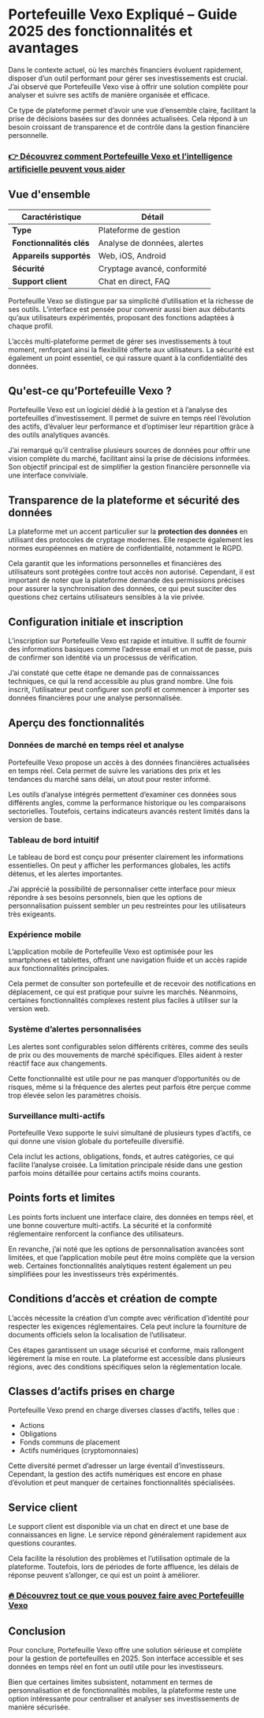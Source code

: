 # Portefeuille Vexo Expliqué – Guide 2025 des fonctionnalités et avantages
   
Dans le contexte actuel, où les marchés financiers évoluent rapidement, disposer d’un outil performant pour gérer ses investissements est crucial. J’ai observé que Portefeuille Vexo vise à offrir une solution complète pour analyser et suivre ses actifs de manière organisée et efficace.

Ce type de plateforme permet d’avoir une vue d’ensemble claire, facilitant la prise de décisions basées sur des données actualisées. Cela répond à un besoin croissant de transparence et de contrôle dans la gestion financière personnelle.

### [👉 Découvrez comment Portefeuille Vexo et l’intelligence artificielle peuvent vous aider](https://tinyurl.com/25l8mb66)
## Vue d'ensemble  

| Caractéristique           | Détail                      |
|--------------------------|-----------------------------|
| **Type**                 | Plateforme de gestion        |
| **Fonctionnalités clés** | Analyse de données, alertes  |
| **Appareils supportés**  | Web, iOS, Android            |
| **Sécurité**             | Cryptage avancé, conformité  |
| **Support client**       | Chat en direct, FAQ          |

Portefeuille Vexo se distingue par sa simplicité d’utilisation et la richesse de ses outils. L’interface est pensée pour convenir aussi bien aux débutants qu’aux utilisateurs expérimentés, proposant des fonctions adaptées à chaque profil.

L’accès multi-plateforme permet de gérer ses investissements à tout moment, renforçant ainsi la flexibilité offerte aux utilisateurs. La sécurité est également un point essentiel, ce qui rassure quant à la confidentialité des données.

## Qu'est-ce qu’Portefeuille Vexo ?  
Portefeuille Vexo est un logiciel dédié à la gestion et à l’analyse des portefeuilles d’investissement. Il permet de suivre en temps réel l’évolution des actifs, d’évaluer leur performance et d’optimiser leur répartition grâce à des outils analytiques avancés.

J’ai remarqué qu’il centralise plusieurs sources de données pour offrir une vision complète du marché, facilitant ainsi la prise de décisions informées. Son objectif principal est de simplifier la gestion financière personnelle via une interface conviviale.

## Transparence de la plateforme et sécurité des données  
La plateforme met un accent particulier sur la **protection des données** en utilisant des protocoles de cryptage modernes. Elle respecte également les normes européennes en matière de confidentialité, notamment le RGPD.

Cela garantit que les informations personnelles et financières des utilisateurs sont protégées contre tout accès non autorisé. Cependant, il est important de noter que la plateforme demande des permissions précises pour assurer la synchronisation des données, ce qui peut susciter des questions chez certains utilisateurs sensibles à la vie privée.

## Configuration initiale et inscription  
L’inscription sur Portefeuille Vexo est rapide et intuitive. Il suffit de fournir des informations basiques comme l’adresse email et un mot de passe, puis de confirmer son identité via un processus de vérification.

J’ai constaté que cette étape ne demande pas de connaissances techniques, ce qui la rend accessible au plus grand nombre. Une fois inscrit, l’utilisateur peut configurer son profil et commencer à importer ses données financières pour une analyse personnalisée.

## Aperçu des fonctionnalités  

### Données de marché en temps réel et analyse  
Portefeuille Vexo propose un accès à des données financières actualisées en temps réel. Cela permet de suivre les variations des prix et les tendances du marché sans délai, un atout pour rester informé.

Les outils d’analyse intégrés permettent d’examiner ces données sous différents angles, comme la performance historique ou les comparaisons sectorielles. Toutefois, certains indicateurs avancés restent limités dans la version de base.

### Tableau de bord intuitif  
Le tableau de bord est conçu pour présenter clairement les informations essentielles. On peut y afficher les performances globales, les actifs détenus, et les alertes importantes.

J’ai apprécié la possibilité de personnaliser cette interface pour mieux répondre à ses besoins personnels, bien que les options de personnalisation puissent sembler un peu restreintes pour les utilisateurs très exigeants.

### Expérience mobile  
L’application mobile de Portefeuille Vexo est optimisée pour les smartphones et tablettes, offrant une navigation fluide et un accès rapide aux fonctionnalités principales.

Cela permet de consulter son portefeuille et de recevoir des notifications en déplacement, ce qui est pratique pour suivre les marchés. Néanmoins, certaines fonctionnalités complexes restent plus faciles à utiliser sur la version web.

### Système d’alertes personnalisées  
Les alertes sont configurables selon différents critères, comme des seuils de prix ou des mouvements de marché spécifiques. Elles aident à rester réactif face aux changements.

Cette fonctionnalité est utile pour ne pas manquer d’opportunités ou de risques, même si la fréquence des alertes peut parfois être perçue comme trop élevée selon les paramètres choisis.

### Surveillance multi-actifs  
Portefeuille Vexo supporte le suivi simultané de plusieurs types d’actifs, ce qui donne une vision globale du portefeuille diversifié.

Cela inclut les actions, obligations, fonds, et autres catégories, ce qui facilite l’analyse croisée. La limitation principale réside dans une gestion parfois moins détaillée pour certains actifs moins courants.

## Points forts et limites  
Les points forts incluent une interface claire, des données en temps réel, et une bonne couverture multi-actifs. La sécurité et la conformité réglementaire renforcent la confiance des utilisateurs.

En revanche, j’ai noté que les options de personnalisation avancées sont limitées, et que l’application mobile peut être moins complète que la version web. Certaines fonctionnalités analytiques restent également un peu simplifiées pour les investisseurs très expérimentés.

## Conditions d’accès et création de compte  
L’accès nécessite la création d’un compte avec vérification d’identité pour respecter les exigences réglementaires. Cela peut inclure la fourniture de documents officiels selon la localisation de l’utilisateur.

Ces étapes garantissent un usage sécurisé et conforme, mais rallongent légèrement la mise en route. La plateforme est accessible dans plusieurs régions, avec des conditions spécifiques selon la réglementation locale.

## Classes d’actifs prises en charge  
Portefeuille Vexo prend en charge diverses classes d’actifs, telles que :  
- Actions  
- Obligations  
- Fonds communs de placement  
- Actifs numériques (cryptomonnaies)  

Cette diversité permet d’adresser un large éventail d’investisseurs. Cependant, la gestion des actifs numériques est encore en phase d’évolution et peut manquer de certaines fonctionnalités spécialisées.

## Service client  
Le support client est disponible via un chat en direct et une base de connaissances en ligne. Le service répond généralement rapidement aux questions courantes.

Cela facilite la résolution des problèmes et l’utilisation optimale de la plateforme. Toutefois, lors de périodes de forte affluence, les délais de réponse peuvent s’allonger, ce qui est un point à améliorer.

### [🔥 Découvrez tout ce que vous pouvez faire avec Portefeuille Vexo](https://tinyurl.com/25l8mb66)
## Conclusion  
Pour conclure, Portefeuille Vexo offre une solution sérieuse et complète pour la gestion de portefeuilles en 2025. Son interface accessible et ses données en temps réel en font un outil utile pour les investisseurs.

Bien que certaines limites subsistent, notamment en termes de personnalisation et de fonctionnalités mobiles, la plateforme reste une option intéressante pour centraliser et analyser ses investissements de manière sécurisée.